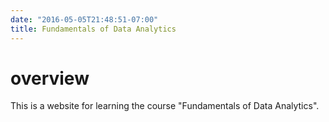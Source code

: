 ```yaml
---
date: "2016-05-05T21:48:51-07:00"
title: Fundamentals of Data Analytics
---
```

# overview

This is a website for learning the course "Fundamentals of Data Analytics". 